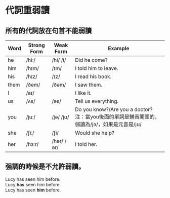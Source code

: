 # 代詞重弱讀

 所有的代詞放在句首不能弱讀       
---------------------------------------------------------
| Word   | Strong Form | Weak Form  | Example                                                                                   |                            
| ------ | ------------| ---------- | ----------------------------------------------------------------------------------------- |
| he     |  /hiː/      | /hi/ /i/   | Did he come?                                                                              |
| him    |  /hɪm/      | /ɪm/       | I told him to leave.                                                                      |
| his    |  /hɪz/      | /ɪz/       | I read his book.                                                                          |
| them   | /ðem/       | /ðəm/      | I saw them.                                                                               |
| I      | /aɪ/        |            | I like it.                                                                                |
| us     | /ʌs/        | /əs/       | Tell us everything.                                                                       |
| you    | /juː/       | /jə/ /jʊ/  | Do you know?/Are you a doctor? 注：當you後面的單詞是輔音開頭的，弱讀為/jə/，如果是元音是/jʊ/  |
| she    | /ʃiː/       |  /ʃi/      | Would she help?                                                                           |
| her    | /hɜːr/      | /hər/ /ər/ | I told her.                                                                               |
 
强調的時候是不允許弱讀。    
-----------------------------------------------------------------
Lucy has seen him before.    
Lucy **has** seen him before.     
Lucy has seen **him** before.            